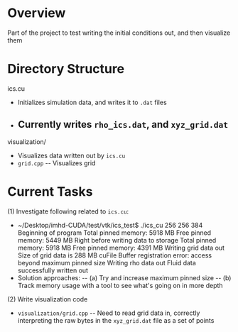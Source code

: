 # Overview
Part of the project to test writing the initial conditions out, and then visualize them

# Directory Structure
ics.cu
- Initializes simulation data, and writes it to `.dat` files
- Currently writes `rho_ics.dat`, and `xyz_grid.dat`
    - 

visualization/
- Visualizes data written out by `ics.cu`
- `grid.cpp`
-- Visualizes grid

# Current Tasks
(1) Investigate following related to `ics.cu`:
- ~/Desktop/imhd-CUDA/test/vtk/ics_test$ ./ics_cu 256 256 384
    Beginning of program
    Total pinned memory: 5918 MB
    Free pinned memory: 5449 MB
    Right before writing data to storage
    Total pinned memory: 5918 MB
    Free pinned memory: 4391 MB
    Writing grid data out
    Size of grid data is 288 MB
    cuFile Buffer registration error: access beyond maximum pinned size
    Writing rho data out
    Fluid data successfully written out
- Solution approaches: 
-- (a) Try and increase maximum pinned size
-- (b) Track memory usage with a tool to see what's going on in more depth

(2) Write visualization code
- `visualization/grid.cpp`
-- Need to read grid data in, correctly interpreting the raw bytes in the `xyz_grid.dat` file as a set of points 

